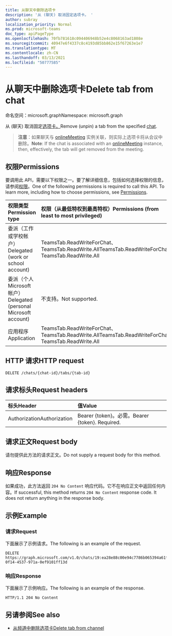 ```yaml
---
title: 从聊天中删除选项卡
description: '从 (聊天) 取消固定选项卡。 '
author: subray
localization_priority: Normal
ms.prod: microsoft-teams
doc_type: apiPageType
ms.openlocfilehash: 70fb781618c094406948b52e4c8068163ad1808e
ms.sourcegitcommit: 40947e6f4337c8c4193d85bb862e15f67263e1e7
ms.translationtype: MT
ms.contentlocale: zh-CN
ms.lasthandoff: 03/13/2021
ms.locfileid: "50777585"
---
```

# <a name="delete-tab-from-chat"></a><span data-ttu-id="b6a21-103">从聊天中删除选项卡</span><span class="sxs-lookup"><span data-stu-id="b6a21-103">Delete tab from chat</span></span>

<span data-ttu-id="b6a21-104">命名空间：microsoft.graph</span><span class="sxs-lookup"><span data-stu-id="b6a21-104">Namespace: microsoft.graph</span></span>

<span data-ttu-id="b6a21-105">从 (聊天) 取消固定[选项卡。](../resources/chat.md)</span><span class="sxs-lookup"><span data-stu-id="b6a21-105">Remove (unpin) a tab from the specified [chat](../resources/chat.md).</span></span> 

> <span data-ttu-id="b6a21-106">**注意**：如果聊天与 [onlineMeeting](../resources/onlinemeeting.md) 实例关联，则实际上选项卡将从会议中删除。</span><span class="sxs-lookup"><span data-stu-id="b6a21-106">**Note**: If the chat is associated with an [onlineMeeting](../resources/onlinemeeting.md) instance, then, effectively, the tab will get removed from the meeting.</span></span>

## <a name="permissions"></a><span data-ttu-id="b6a21-107">权限</span><span class="sxs-lookup"><span data-stu-id="b6a21-107">Permissions</span></span>
<span data-ttu-id="b6a21-p101">要调用此 API，需要以下权限之一。要了解详细信息，包括如何选择权限的信息，请参阅[权限](/graph/permissions-reference)。</span><span class="sxs-lookup"><span data-stu-id="b6a21-p101">One of the following permissions is required to call this API. To learn more, including how to choose permissions, see [Permissions](/graph/permissions-reference).</span></span>

|<span data-ttu-id="b6a21-110">权限类型</span><span class="sxs-lookup"><span data-stu-id="b6a21-110">Permission type</span></span>      | <span data-ttu-id="b6a21-111">权限（从最低特权到最高特权）</span><span class="sxs-lookup"><span data-stu-id="b6a21-111">Permissions (from least to most privileged)</span></span>              |
|:--------------------|:---------------------------------------------------------|
|<span data-ttu-id="b6a21-112">委派（工作或学校帐户）</span><span class="sxs-lookup"><span data-stu-id="b6a21-112">Delegated (work or school account)</span></span> | <span data-ttu-id="b6a21-113">TeamsTab.ReadWriteForChat、TeamsTab.ReadWrite.All</span><span class="sxs-lookup"><span data-stu-id="b6a21-113">TeamsTab.ReadWriteForChat, TeamsTab.ReadWrite.All</span></span> |
|<span data-ttu-id="b6a21-114">委派（个人 Microsoft 帐户）</span><span class="sxs-lookup"><span data-stu-id="b6a21-114">Delegated (personal Microsoft account)</span></span> | <span data-ttu-id="b6a21-115">不支持。</span><span class="sxs-lookup"><span data-stu-id="b6a21-115">Not supported.</span></span>    |
|<span data-ttu-id="b6a21-116">应用程序</span><span class="sxs-lookup"><span data-stu-id="b6a21-116">Application</span></span> | <span data-ttu-id="b6a21-117">TeamsTab.ReadWriteForChat、TeamsTab.ReadWrite.All</span><span class="sxs-lookup"><span data-stu-id="b6a21-117">TeamsTab.ReadWriteForChat, TeamsTab.ReadWrite.All</span></span> |


## <a name="http-request"></a><span data-ttu-id="b6a21-118">HTTP 请求</span><span class="sxs-lookup"><span data-stu-id="b6a21-118">HTTP request</span></span>
<!-- { "blockType": "ignored" } -->
```http
DELETE /chats/{chat-id}/tabs/{tab-id}
```

## <a name="request-headers"></a><span data-ttu-id="b6a21-119">请求标头</span><span class="sxs-lookup"><span data-stu-id="b6a21-119">Request headers</span></span>
| <span data-ttu-id="b6a21-120">标头</span><span class="sxs-lookup"><span data-stu-id="b6a21-120">Header</span></span>       | <span data-ttu-id="b6a21-121">值</span><span class="sxs-lookup"><span data-stu-id="b6a21-121">Value</span></span> |
|:---------------|:--------|
| <span data-ttu-id="b6a21-122">Authorization</span><span class="sxs-lookup"><span data-stu-id="b6a21-122">Authorization</span></span>  | <span data-ttu-id="b6a21-p102">Bearer {token}。必需。</span><span class="sxs-lookup"><span data-stu-id="b6a21-p102">Bearer {token}. Required.</span></span>  |

## <a name="request-body"></a><span data-ttu-id="b6a21-125">请求正文</span><span class="sxs-lookup"><span data-stu-id="b6a21-125">Request body</span></span>
<span data-ttu-id="b6a21-126">请勿提供此方法的请求正文。</span><span class="sxs-lookup"><span data-stu-id="b6a21-126">Do not supply a request body for this method.</span></span>

## <a name="response"></a><span data-ttu-id="b6a21-127">响应</span><span class="sxs-lookup"><span data-stu-id="b6a21-127">Response</span></span>

<span data-ttu-id="b6a21-p103">如果成功，此方法返回 `204 No Content` 响应代码。它不在响应正文中返回任何内容。</span><span class="sxs-lookup"><span data-stu-id="b6a21-p103">If successful, this method returns `204 No Content` response code. It does not return anything in the response body.</span></span>

## <a name="example"></a><span data-ttu-id="b6a21-130">示例</span><span class="sxs-lookup"><span data-stu-id="b6a21-130">Example</span></span>
### <a name="request"></a><span data-ttu-id="b6a21-131">请求</span><span class="sxs-lookup"><span data-stu-id="b6a21-131">Request</span></span>
<span data-ttu-id="b6a21-132">下面展示了示例请求。</span><span class="sxs-lookup"><span data-stu-id="b6a21-132">The following is an example of the request.</span></span>

<!-- {
  "blockType": "request",
  "name": "delete_tab_in_chat"
}-->
```http
DELETE https://graph.microsoft.com/v1.0/chats/19:ea28e88c00e94c7786b065394a61f296@thread.v2/tabs/d731fca0-0f14-4537-971a-0ef9101ff13d
```


### <a name="response"></a><span data-ttu-id="b6a21-133">响应</span><span class="sxs-lookup"><span data-stu-id="b6a21-133">Response</span></span>
<span data-ttu-id="b6a21-134">下面展示了示例响应。</span><span class="sxs-lookup"><span data-stu-id="b6a21-134">The following is an example of the response.</span></span> 

<!-- {
  "blockType": "response",
}
-->

```http
HTTP/1.1 204 No Content
```
## <a name="see-also"></a><span data-ttu-id="b6a21-135">另请参阅</span><span class="sxs-lookup"><span data-stu-id="b6a21-135">See also</span></span>

- [<span data-ttu-id="b6a21-136">从频道中删除选项卡</span><span class="sxs-lookup"><span data-stu-id="b6a21-136">Delete tab from channel</span></span>](channel-delete-tabs.md)

<!-- uuid: 8fcb5dbc-d5aa-4681-8e31-b001d5168d79
2015-10-25 14:57:30 UTC -->
<!--
{
  "type": "#page.annotation",
  "description": "Delete tab from chat",
  "keywords": "",
  "section": "documentation",
  "tocPath": "",
  "suppressions": []
}
-->


